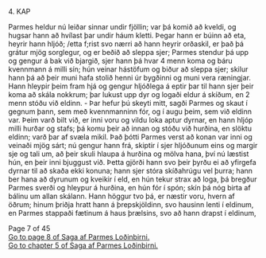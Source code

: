 <p>4. KAP</p>
<p>  
Parmes heldur nú leiðar sinnar undir fjöllin; var þá komið að kveldi, og hugsar
hann að hvílast þar undir háum kletti. Þegar hann er búinn að eta, heyrir hann
hljóð; /etta f;rist svo nærri að hann heyrir orðaskil, er það þá grátur mjög
sorglegur, og er beðið að sleppa sjer; Parmes stendur þá upp og gengur á bak
við bjargið, sjer hann þá hvar 4 menn koma og báru kvennmann á milli sín; hún
veinar hástöfum og biður að sleppa sjer; skilur hann þá að þeir muni hafa
stolið henni úr bygðinni og muni vera ræningjar. Hann hleypir þeim fram hjá og
gengur hljóðlega á eptir þar til hann sjer þeir koma að skála nokkrum; þar
lukust upp dyr og logaði eldur á skíðum, en 2 menn stóðu við eldinn. 
- Þar hefur þú skeyti mitt, sagði Parmes og skaut í gegnum þann, sem með
  kvennmanninn fór, og í augu þeim, sem við eldinn var. Þeim varð bilt við, er
inni voru og vildu loka aptur dyrnar, en hann hljóp milli hurðar og stafs; þá
komu þeir að innan og stóðu við hurðina, en slöktu eldinn; varð þar af svæla
mikil. Það þótti Parmes verst að konan var inni og veinaði mjög sárt; nú gengur
hann frá, skiptir í sjer hljóðunum eins og margir sje og tali um, að þeir skuli
hlaupa á hurðina og mölva hana, því nú læstist hún, en þeir inni bjuggust við.
Þetta gjörði hann svo þeir þyrðu ei að yfirgefa dyrnar til að skaða ekki
konuna; hann sjer stóra skíðahrúgu vel þurra; hann ber hana að dyrunum og
kveikir í eld, en hún tekur strax að loga, þá bregður Parmes sverði og hleypur
á hurðina, en hún fór í spón; skín þá nóg birta af bálinu um allan skálann.
Hann höggur tvo þá, er næstir voru, hvern af öðrum; hinum þriðja hratt hann á
þrepskjöldinn, svo hausinn lenti í eldinum, en Parmes stappaði fætinum á haus
þrælsins, svo að hann drapst í eldinum,
    </p>


Page 7 of 45 <br/>
[Go to page 8 of Saga af Parmes Loðinbirni.](https://baekur-online.github.io/jon-bjarnason-online/saga-af-parmes-lodinbirni-page-08.html) <br/>
[Go to chapter 5 of Saga af Parmes Loðinbirni.](https://baekur-online.github.io/jon-bjarnason-online/saga-af-parmes-lodinbirni-page-09.html#5-kap)
